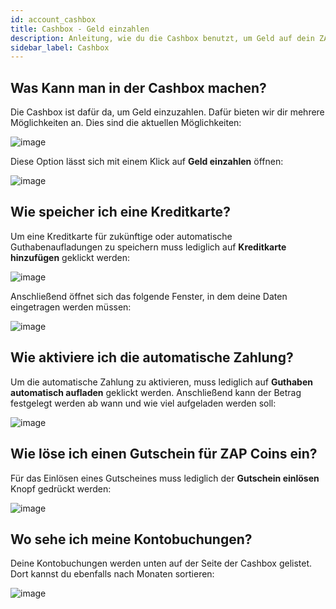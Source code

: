 ```yaml
---
id: account_cashbox
title: Cashbox - Geld einzahlen
description: Anleitung, wie du die Cashbox benutzt, um Geld auf dein ZAP-Hosting Kundenkonto einzuzahlen - ZAP-Hosting.com Dokumentationen
sidebar_label: Cashbox
---
```


## Was Kann man in der Cashbox machen?

Die Cashbox ist dafür da, um Geld einzuzahlen. Dafür bieten wir dir mehrere Möglichkeiten an. Dies sind die aktuellen Möglichkeiten:

![image](https://user-images.githubusercontent.com/13604413/159164471-da9b3975-27d3-4e3f-ae3b-f3103335e6a8.png)

Diese Option lässt sich mit einem Klick auf **Geld einzahlen** öffnen: 

![image](https://user-images.githubusercontent.com/13604413/159164473-a5331c5a-b164-4b55-9f45-c9355b1597bc.png)


## Wie speicher ich eine Kreditkarte?

Um eine Kreditkarte für zukünftige oder automatische Guthabenaufladungen zu speichern muss lediglich auf **Kreditkarte hinzufügen** geklickt werden: 

![image](https://user-images.githubusercontent.com/13604413/159164476-1ae479b3-f9ea-4494-a609-65089eb0185e.png)

Anschließend öffnet sich das folgende Fenster, in dem deine Daten eingetragen werden müssen: 

![image](https://user-images.githubusercontent.com/13604413/159164483-4e2888e8-fe3e-490f-adac-70023092712f.png)


## Wie aktiviere ich die automatische Zahlung?

Um die automatische Zahlung zu aktivieren, muss lediglich auf **Guthaben automatisch aufladen** geklickt werden. Anschließend kann der Betrag festgelegt werden ab wann und wie viel aufgeladen werden soll:

![image](https://user-images.githubusercontent.com/13604413/159164492-19d1e735-9d74-47b1-8b0f-cdec02cf7216.png)


## Wie löse ich einen Gutschein für ZAP Coins ein?

Für das Einlösen eines Gutscheines muss lediglich der **Gutschein einlösen** Knopf gedrückt werden: 

![image](https://user-images.githubusercontent.com/13604413/159164496-3fe262df-c3fe-44b6-a23b-946fe9c8c7a9.png)


## Wo sehe ich meine Kontobuchungen?

Deine Kontobuchungen werden unten auf der Seite der Cashbox gelistet. Dort kannst du ebenfalls nach Monaten sortieren:

![image](https://user-images.githubusercontent.com/13604413/159164500-80c887a4-a6ed-4484-8e06-5ba8fc50d306.png)

